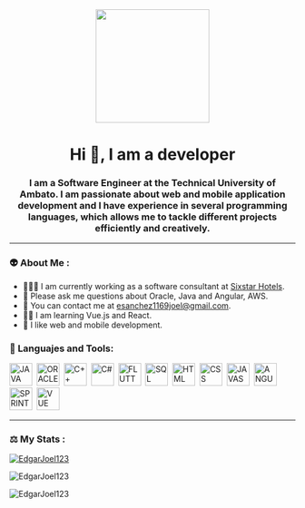 <div id="header" align="center">
  <img src="https://media.giphy.com/media/HLB0nLA36GCCo6JuB5/giphy.gif" width="200"/>
  <h1 aling="center">Hi 👋, I am a developer</h1>
  <h3 aling="center">I am a Software Engineer at the Technical University of Ambato. I am passionate about web and mobile application development and I have experience in several programming languages, which allows me to tackle different projects efficiently and creatively. </h3>
  
 </div>

 <div id="social" align="center">
  
 </div>

 ---
 ### 👽 About Me :
- 👨🏻‍💻 I am currently working as a software consultant at [Sixstar Hotels](https://www.linkedin.com/company/grupo-six-star-hotels/mycompany/).
- 🤔 Please ask me questions about Oracle, Java and Angular, AWS.
- 📧 You can contact me at esanchez1169joel@gmail.com.
- ✍🏻 I am learning Vue.js and React.
- 👻 I like web and mobile development.

<div align="left">
  <h3>🧩 Languajes and Tools:</h3>
  <div>
    <img src="https://github.com/EdgarJoel123/EdgarJoel123/assets/73723298/cd54d923-cd86-4948-ac7a-2741a24bc220" title="JAVA" alt="JAVA" width="40" height="40"/>&nbsp;
    <img src="https://github.com/EdgarJoel123/EdgarJoel123/assets/73723298/342298e1-c1b3-4650-b760-6f3069dd1f42" title="ORACLE" alt="ORACLE" width="40" height="40"/>&nbsp;
    <img src="https://github.com/EdgarJoel123/EdgarJoel123/assets/73723298/c9c55da1-427f-4827-8c0d-af81548b6878" title="C++" alt="C++" width="40" height="40"/>&nbsp;
    <img src="https://github.com/EdgarJoel123/EdgarJoel123/assets/73723298/745858e1-34ab-4e0c-bc6b-73f51dcb7e86" title="C#" alt="C#" width="40" height="40"/>&nbsp;
    <img src="https://github.com/EdgarJoel123/EdgarJoel123/assets/73723298/c831e7e1-e118-4a83-9383-71b7db339184" title="FLUTTER" alt="FLUTTER" width="40" height="40"/>&nbsp;
    <img src="https://github.com/EdgarJoel123/EdgarJoel123/assets/73723298/4bdc5b13-818b-40eb-978e-ecb47de3f955" title="SQL" alt="SQL" width="40" height="40"/>&nbsp;
    <img src="https://github.com/EdgarJoel123/EdgarJoel123/assets/73723298/a2c4123c-5111-495d-a25a-bfbed7fa2eeb" title="HTML" alt="HTML" width="40" height="40"/>&nbsp;
    <img src="https://github.com/EdgarJoel123/EdgarJoel123/assets/73723298/9cda8269-6bd6-445a-b2e7-714b24d7f745" title="CSS" alt="CSS" width="40" height="40"/>&nbsp;
    <img src="https://github.com/EdgarJoel123/EdgarJoel123/assets/73723298/b3b1c7d7-4dd0-4c24-a766-20d1c2b52daa" title="JAVASCRIPT" alt="JAVASCRIPT" width="40" height="40"/>&nbsp;
    <img src="https://github.com/EdgarJoel123/EdgarJoel123/assets/73723298/3fe903cb-e85a-4115-a29b-2744b2f96af6" title="ANGULAR" alt="ANGULAR" width="40" height="40"/>&nbsp;
    <img src="https://github.com/EdgarJoel123/EdgarJoel123/assets/73723298/d5f1be4e-cc24-40c0-8593-45954e410ee4" title="SPRINT" alt="SPRINT" width="40" height="40"/>&nbsp;
    <img src="https://github.com/EdgarJoel123/EdgarJoel123/assets/73723298/4fad1673-661c-41c8-9767-b20f46852738" title="VUE" alt="VUE" width="40" height="40"/>&nbsp;
    
  </div>
</div>

---
### ⚖️ My Stats :

[![EdgarJoel123](http://github-readme-streak-stats.herokuapp.com?user=EdgarJoel123&theme=radical&hide_border=FALSO)](https://git.io/streak-stats)

![EdgarJoel123](https://github-readme-stats.vercel.app/api?username=EdgarJoel123&show_icons=true&theme=radical)

![EdgarJoel123](https://github-readme-stats.vercel.app/api/top-langs/?username=EdgarJoel123&hide_progress=false)














